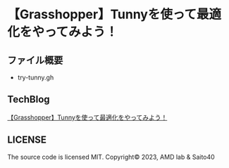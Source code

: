 # 【Grasshopper】Tunnyを使って最適化をやってみよう！

## ファイル概要

- try-tunny.gh

## TechBlog

[【Grasshopper】Tunnyを使って最適化をやってみよう！](https://amdlaboratory.com/amdblog/tunnyを使って最適化をやってみよう！/)

## LICENSE

The source code is licensed MIT. Copyright© 2023, AMD lab & Saito40
